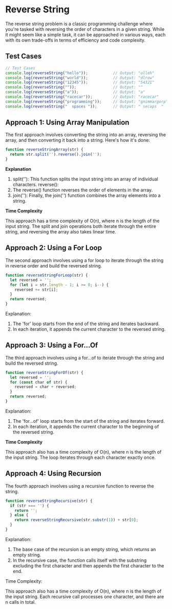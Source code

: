 # Reverse String

The reverse string problem is a classic programming challenge where you're tasked with reversing the order of characters in a given string. While it might seem like a simple task, it can be approached in various ways, each with its own trade-offs in terms of efficiency and code complexity.

## Test Cases

```javascript
// Test Cases
console.log(reverseString("hello"));           // Output: "olleh"
console.log(reverseString("world"));           // Output: "dlrow"
console.log(reverseString("12345"));           // Output: "54321"
console.log(reverseString(""));                // Output: ""
console.log(reverseString("a"));               // Output: "a"
console.log(reverseString("racecar"));         // Output: "racecar"
console.log(reverseString("programming"));     // Output: "gnimmargorp"
console.log(reverseString("  spaces "));       // Output: " secaps  "
```

## Approach 1: Using Array Manipulation

The first approach involves converting the string into an array, reversing the array, and then converting it back into a string. Here's how it's done:

```Javascript
function reverseStringArray(str) {
  return str.split('').reverse().join('');
}
```

**Explanation**

1. split(''): This function splits the input string into an array of individual characters.
reverse(): 
2. The reverse() function reverses the order of elements in the array.
3. join(''): Finally, the join('') function combines the array elements into a string.

**Time Complexity**

This approach has a time complexity of O(n), where n is the length of the input string. The split and join operations both iterate through the entire string, and reversing the array also takes linear time.

## Approach 2: Using a For Loop

The second approach involves using a for loop to iterate through the string in reverse order and build the reversed string.

```javascript
function reverseStringForLoop(str) {
  let reversed = '';
  for (let i = str.length - 1; i >= 0; i--) {
    reversed += str[i];
  }
  return reversed;
}
```

Explanation:

1. The 'for' loop starts from the end of the string and iterates backward.
2. In each iteration, it appends the current character to the reversed string.

## Approach 3: Using a For...Of

The third approach involves using a for...of to iterate through the string and build the reversed string.

```javascript
function reverseStringForOf(str) {
  let reversed = '';
  for (const char of str) {
    reversed = char + reversed;
  }
  return reversed;
}
```

Explanation:

1. The 'for...of' loop starts from the start of the string and iterates forward.
2. In each iteration, it appends the current character to the beginning of the reversed string.

**Time Complexity**

This approach also has a time complexity of O(n), where n is the length of the input string. The loop iterates through each character exactly once.

## Approach 4: Using Recursion

The fourth approach involves using a recursive function to reverse the string.

```javascript
function reverseStringRecursive(str) {
  if (str === '') {
    return '';
  } else {
    return reverseStringRecursive(str.substr(1)) + str[0];
  }
}
```

Explanation:

1. The base case of the recursion is an empty string, which returns an empty string.
2. In the recursive case, the function calls itself with the substring excluding the first character and then appends the first character to the end.

Time Complexity: 

This approach also has a time complexity of O(n), where n is the length of the input string. Each recursive call processes one character, and there are n calls in total.
